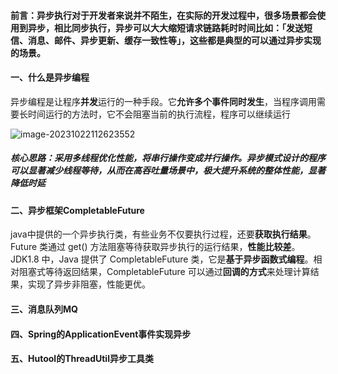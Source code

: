 #### 前言：异步执行对于开发者来说并不陌生，在实际的开发过程中，很多场景都会使用到异步，相比同步执行，异步可以大大缩短请求链路耗时时间**比如**：「**发送短信、消息、邮件、异步更新、缓存一致性**等」，这些都是典型的可以通过异步实现的场景。

#### 一、什么是异步编程

异步编程是让程序**并发**运行的一种手段。它**允许多个事件同时发生**，当程序调用需要长时间运行的方法时，它不会阻塞当前的执行流程，程序可以继续运行

![image-20231022112623552](C:\Users\86180\AppData\Roaming\Typora\typora-user-images\image-20231022112623552.png)

##### 核心思路：采用**多线程优化性能**，将**串行操作变成并行**操作。异步模式设计的程序可以显著**减少线程等待**，从而在**高吞吐量场景**中，极大提升系统的整体性能，显著降低时延

#### 二、异步框架CompletableFuture

java中提供的一个异步执行类，有些业务不仅要执行过程，还要**获取执行结果**。Future 类通过 get() 方法阻塞等待获取异步执行的运行结果，**性能比较差**。JDK1.8 中，Java 提供了 CompletableFuture 类，它是**基于异步函数式编程**。相对阻塞式等待返回结果，CompletableFuture 可以通过**回调的方式**来处理计算结果，实现了异步非阻塞，性能更优。

#### 三、消息队列MQ

#### 四、Spring的ApplicationEvent事件实现异步

#### 五、Hutool的ThreadUtil异步工具类





